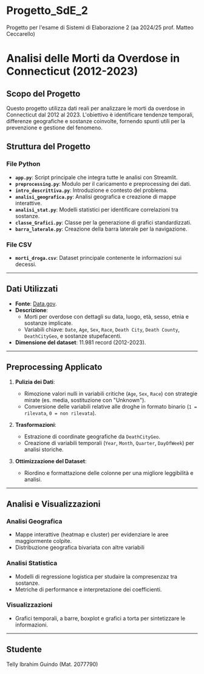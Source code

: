 # Progetto_SdE_2
Progetto per l'esame di Sistemi di Elaborazione 2 (aa 2024/25 prof. Matteo Ceccarello)

# Analisi delle Morti da Overdose in Connecticut (2012-2023)

## Scopo del Progetto
Questo progetto utilizza dati reali per analizzare le morti da overdose in Connecticut dal 2012 al 2023. L'obiettivo è identificare tendenze temporali, differenze geografiche e sostanze coinvolte, fornendo spunti utili per la prevenzione e gestione del fenomeno.


## Struttura del Progetto
### File Python
- **`app.py`**: Script principale che integra tutte le analisi con Streamlit.
- **`preprocessing.py`**: Modulo per il caricamento e preprocessing dei dati.
- **`intro_descrittiva.py`**: Introduzione e contesto del problema.
- **`analisi_geografica.py`**: Analisi geografica e creazione di mappe interattive.
- **`analisi_stat.py`**: Modelli statistici per identificare correlazioni tra sostanze.
- **`classe_Grafici.py`**: Classe per la generazione di grafici standardizzati.
- **`barra_laterale.py`**: Creazione della barra laterale per la navigazione.

### File CSV
- **`morti_droga.csv`**: Dataset principale contenente le informazioni sui decessi.

---

## Dati Utilizzati
- **Fonte**: [Data.gov](https://catalog.data.gov/dataset/accidental-drug-related-deaths-2012-2018).
- **Descrizione**:
  - Morti per overdose con dettagli su data, luogo, età, sesso, etnia e sostanze implicate.
  - Variabili chiave: `Date`, `Age`, `Sex`, `Race`, `Death City`, `Death County`, `DeathCityGeo`, e sostanze stupefacenti.
- **Dimensione del dataset**: 11.981 record (2012-2023).

---

## Preprocessing Applicato
1. **Pulizia dei Dati**:
   - Rimozione valori nulli in variabili critiche (`Age`, `Sex`, `Race`) con strategie mirate (es. media, sostituzione con "Unknown").
   - Conversione delle variabili relative alle droghe in formato binario (`1 = rilevata`, `0 = non rilevata`).

2. **Trasformazioni**:
   - Estrazione di coordinate geografiche da `DeathCityGeo`.
   - Creazione di variabili temporali (`Year`, `Month`, `Quarter`, `DayOfWeek`) per analisi storiche.

3. **Ottimizzazione del Dataset**:
   - Riordino e formattazione delle colonne per una migliore leggibilità e analisi.

---

## Analisi e Visualizzazioni
### Analisi Geografica
- Mappe interattive (heatmap e cluster) per evidenziare le aree maggiormente colpite.
- Distribuzione geografica bivariata con altre variabili

### Analisi Statistica
- Modelli di regressione logistica per studaire la compresenzaz tra sostanze.
- Metriche di performance e interpretazione dei coefficienti.

### Visualizzazioni
- Grafici temporali, a barre, boxplot e grafici a torta per sintetizzare le informazioni.

---

## Studente
Telly Ibrahim Guindo (Mat. 2077790)

